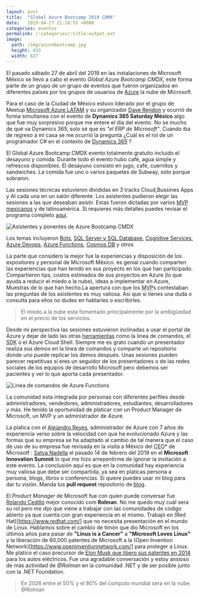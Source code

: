 ```yaml
---
layout: post
title:  "Global Azure Bootcamp 2019 CDMX"
date:   2019-04-27 21:18:55 +0000
categories: eventos
permalink: /:categories/:title:output_ext
image:
  path: /img/azurebootcamp.jpg
  height: 433
  width: 827
---
```


El pasado <time datetime="2019-04-27">sábado 27 de abril del 2019</time> en las instalaciones de Microsoft México se llevo a cabo el evento *Global Azure Bootcamp CMDX*, este forma parte de un grupo de un grupo de eventos que fueron organizados en diferentes países por los grupos de usuarios de [Azure](https://azure.microsoft.com/) la nube de Microsoft.

Para el caso de la Ciudad de México estuvo liderado por el grupo de Meetup [Microsoft Azure LATAM](https://www.meetup.com/es/AzureLATAM/) y su organizador [Dave Rendon](https://twitter.com/DaveRndn) y ocurrió de forma simultanea con el evento de **Dynamics 365 Saturday México** algo que fue muy sorpresivo porque me entere el dia del evento. No se mucho de qué va Dynamics 365, solo sé que es _"el ERP de Microsoft"_. Cuando iba de regreso a mi casa se me ocurrió la pregunta ¿Cuál es el rol de un programador C# en el contexto de [Dynamics 365](https://dynamics.microsoft.com) ?

El Global Azure Bootcamp CMDX evento totalmente gratuito incluido el desayuno y comida. Durante todo el evento hubo café, agua simple y refrescos disponibles. El desayuno consisto en jugo, cafe, cuernitos y sandwiches. La comida fue uno o varios paquetes de Subway, esto porque sobraron.

 Las sesiones técnicas estuvieron divididas en 3 tracks Cloud,Bussines Apps y AI cada una en un salón diferente. Los asistentes pudieron elegir las sesiones a las que deseaban asistir. Estas fueron dictadas por varios [MVP mexicanos](https://mvp.microsoft.com/es-es/MvpSearch?lo=Mexico&sc=e) y de latinoamérica. Si requieres más detalles puedes revisar el programa completo [aquí](https://secure.meetupstatic.com/photos/event/4/7/4/0/highres_480498240.jpeg).

<img data-src="/img/AzureEvent.webp" class="lazyload"  alt="Asistentes y ponentes de Azure Bootcamp CMDX">

Los temas incluyeron [Bots](https://dev.botframework.com/), [SQL Server y SQL Database](https://azure.microsoft.com/services/sql-database/), [Cognitive Services](https://azure.microsoft.com/services/cognitive-services/), [Azure Devops](https://azure.microsoft.com/services/devops/), [Azure Functions](https://azure.microsoft.com/services/functions/), [Cosmos DB](https://azure.microsoft.com/services/cosmos-db/) y otros

La parte que considero la mejor fue la experiencias y disposición de los expositores y personal de Microsoft México. es genial cuando comparten las experiencias que han tenido en sus proyecto en los que han participado. Compartieron tips, costos estimados de sus proyectos en Azure (lo que ayuda a reducir el miedo a la nube), ideas a implementar en Azure, Muestras de lo que han hecho.La apertura con que los <abbr lang="en" title="Most Value Professional">MVP</abbr>s contestaban las preguntas de los asistentes es muy valiosa. Asi que si tienes una duda o consulta para ellos no dudes en hablarles o escribirles.

> El miedo a la nube esta fomentado principalmente por la ambigüedad en el precio de los servicios.

Desde mi perspectiva las sesiones estuvieron inclinadas a usar el portal de Azure y dejar de lado las otras [herramientas](https://azure.microsoft.com/es-mx/downloads/) como la linea de comandos, el <abbr title="Software Development Kit">SDK</abbr> o el Azure Cloud Shell. Siempre me es grato cuando un presentador realiza sus demos en la línea de comandos y comparte un repositorio donde uno puede replicar los demos después.
Unas sesiones pueden parecer repetitivas si eres un seguidor de los presentadores o de las redes sociales de los equipos de desarrollo Microsoft pero debemos ser pacientes y ver lo que aporta cada presentador.

<img data-src="/img/AzureFunctions.webp" class="lazyload"  alt="Linea de comandos de Azure Functions">

La comunidad esta integrada por personas con diferentes perfiles desde administradores, vendedores, administradores, estudiantes, desarrolladores y más. He tenido la oportunidad de platicar con un Product Manager de Microsoft, un MVP y un administrador de Azure.

La platica con el [Alejandro Reyes](https://www.facebook.com/alejandro.reyes.75098364), administrador de Azure con 7 años de experiencia verso sobre la velocidad con que ha evolucionado Azure y las formas que su empresa se ha adaptado al cambio de tal manera que el caso de uso de su empresa fue revisada en la visita a México del <abbr lang="en" title="Chief Executive Officer">CEO</abbr>* de Microsotf : [Satya Nadella](https://twitter.com/satyanadella) el pasado 14 de febrero del 2019 en el **Microsoft Innovation Summit** lo que me hizo arrepentirme de ignorar la invitación a este evento. La conclusión aquí es que en la comunidad hay experiencia muy valiosa que debe ser compartida, ya sea en platicas persona a persona, blogs, libros o conferencias. Si quiere puedes usar mi blog para dar tu visión. Manda tus **pull request** repositorio de [blog](https://github.com/jahbenjah/jahbenjah.github.io).

El _Product Manager_ de Microsoft fue con quien puede conversar fue [Rolando Cedillo](https://twitter.com/Rolman) mejor conocido com **Rolman**. No me quedo muy cuál sera su rol pero me dijo que viene a trabajar con las comunidades de código abierto ya que cuenta con gran experiencia en el mismo. Trabajó en (Red Hat)[https://www.redhat.com/] que no necesita presentación en el mundo de Linux. Hablamos sobre el cambio de timón que dio Microsoft en los últimos años para pasar de **"Linux is a Cancer"** a **"Microsoft Loves Linux"** y la liberación de 60,000 patentes de Microsoft a la (Open Invention Network)[https://www.openinventionnetwork.com/] para proteger a Linux. Me platico el caso precursor de [Elon Musk que libero sus patentes en 2014](https://www.tesla.com/es_MX/blog/all-our-patent-are-belong-you) para los autos eléctricos. Fue una agradable conversación y estoy ansioso de más actividad de *@Rolman* en la comunidad .NET y de ser posible junto con la .NET Foundation.

> En 2026 entre el 50% y el 80% del computo mundial sera en la nube. <cite>@Rolman</cite>